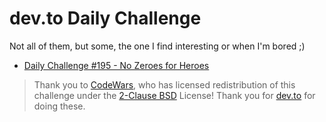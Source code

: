 # dev.to Daily Challenge

Not all of them, but some, the one I find interesting or when I'm bored ;)

- [Daily Challenge #195 - No Zeroes for Heroes](./Challenge195/)

> Thank you to [CodeWars](https://www.codewars.com/), who has licensed redistribution of this challenge under the [2-Clause BSD](https://opensource.org/licenses/BSD-2-Clause) License!
> Thank you for [dev.to](https://dev.to/) for doing these.
